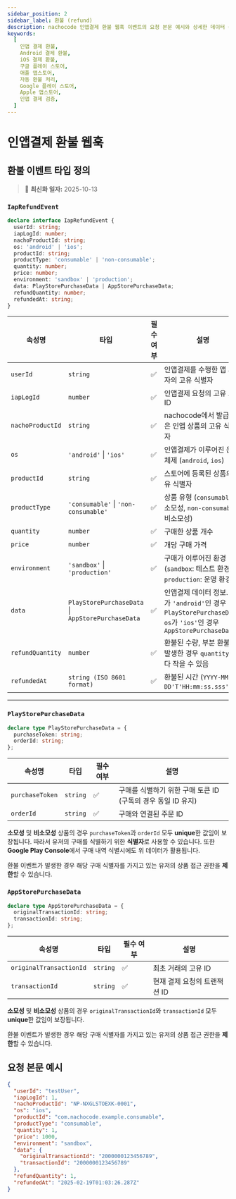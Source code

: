 ```yaml
---
sidebar_position: 2
sidebar_label: 환불 (refund)
description: nachocode 인앱결제 환불 웹훅 이벤트의 요청 본문 예시와 상세한 데이터 구조를 설명합니다. 웹훅을 통해 앱 사용자 환불 이벤트를 수신하여 빠르게 처리할 수 있습니다.
keywords:
  [
    인앱 결제 환불,
    Android 결제 환불,
    iOS 결제 환불,
    구글 플레이 스토어,
    애플 앱스토어,
    자동 환불 처리,
    Google 플레이 스토어,
    Apple 앱스토어,
    인앱 결제 검증,
  ]
---
```


# 인앱결제 환불 웹훅

## **환불 이벤트 타입 정의**

> 🔔 **최신화 일자:** 2025-10-13

<!-- 2025-10-13 개인화푸시 unavailable users 웹훅 추가에 따른 소제목 변경 -->

### **`IapRefundEvent`**

```typescript
declare interface IapRefundEvent {
  userId: string;
  iapLogId: number;
  nachoProductId: string;
  os: 'android' | 'ios';
  productId: string;
  productType: 'consumable' | 'non-consumable';
  quantity: number;
  price: number;
  environment: 'sandbox' | 'production';
  data: PlayStorePurchaseData | AppStorePurchaseData;
  refundQuantity: number;
  refundedAt: string;
}
```

| **속성명**       | **타입**                                          | **필수 여부** | **설명**                                                                                                              |
| ---------------- | ------------------------------------------------- | ------------- | --------------------------------------------------------------------------------------------------------------------- |
| `userId`         | `string`                                          | ✅            | 인앱결제를 수행한 앱 사용자의 고유 식별자                                                                             |
| `iapLogId`       | `number`                                          | ✅            | 인앱결제 요청의 고유 로그 ID                                                                                          |
| `nachoProductId` | `string`                                          | ✅            | nachocode에서 발급받은 인앱 상품의 고유 식별자                                                                        |
| `os`             | `'android'` \| `'ios'`                            | ✅            | 인앱결제가 이루어진 운영 체제 (`android`, `ios`)                                                                      |
| `productId`      | `string`                                          | ✅            | 스토어에 등록된 상품의 고유 식별자                                                                                    |
| `productType`    | `'consumable'` \| `'non-consumable'`              | ✅            | 상품 유형 (`consumable`: 소모성, `non-consumable`: 비소모성)                                                          |
| `quantity`       | `number`                                          | ✅            | 구매한 상품 개수                                                                                                      |
| `price`          | `number`                                          | ✅            | 개당 구매 가격                                                                                                        |
| `environment`    | `'sandbox'` \| `'production'`                     | ✅            | 구매가 이루어진 환경 (`sandbox`: 테스트 환경, `production`: 운영 환경)                                                |
| `data`           | `PlayStorePurchaseData` \| `AppStorePurchaseData` | ✅            | 인앱결제 데이터 정보. `os`가 `'android'`인 경우 `PlayStorePurchaseData`, `os`가 `'ios'`인 경우 `AppStorePurchaseData` |
| `refundQuantity` | `number`                                          | ✅            | 환불된 수량, 부분 환불이 발생한 경우 `quantity` 보다 작을 수 있음                                                     |
| `refundedAt`     | `string (ISO 8601 format)`                        | ✅            | 환불된 시간 (`YYYY-MM-DD'T'HH:mm:ss.sss'Z'`)                                                                          |

---

### **`PlayStorePurchaseData`**

```typescript
declare type PlayStorePurchaseData = {
  purchaseToken: string;
  orderId: string;
};
```

| **속성명**      | **타입** | **필수 여부** | **설명**                                                     |
| --------------- | -------- | ------------- | ------------------------------------------------------------ |
| `purchaseToken` | `string` | ✅            | 구매를 식별하기 위한 구매 토큰 ID (구독의 경우 동일 ID 유지) |
| `orderId`       | `string` | ✅            | 구매와 연결된 주문 ID                                        |

**소모성** 및 **비소모성** 상품의 경우 `purchaseToken`과 `orderId` 모두 **unique**한 값임이 보장됩니다.
따라서 유저의 구매를 식별하기 위한 **식별자**로 사용할 수 있습니다. 또한 **Google Play Console**에서 구매 내역 식별시에도 위 데이터가 활용됩니다.

환불 이벤트가 발생한 경우 해당 구매 식별자를 가지고 있는 유저의 상품 접근 권한을 **제한**할 수 있습니다.

### **`AppStorePurchaseData`**

```typescript
declare type AppStorePurchaseData = {
  originalTransactionId: string;
  transactionId: string;
};
```

| **속성명**              | **타입** | **필수 여부** | **설명**                     |
| ----------------------- | -------- | ------------- | ---------------------------- |
| `originalTransactionId` | `string` | ✅            | 최초 거래의 고유 ID          |
| `transactionId`         | `string` | ✅            | 현재 결제 요청의 트랜잭션 ID |

**소모성** 및 **비소모성** 상품의 경우 `originalTransactionId`와 `transactionId` 모두 **unique**한 값임이 보장됩니다.

환불 이벤트가 발생한 경우 해당 구매 식별자를 가지고 있는 유저의 상품 접근 권한을 **제한**할 수 있습니다.

## 요청 본문 예시

```json
{
  "userId": "testUser",
  "iapLogId": 1,
  "nachoProductId": "NP-NXGLSTOEXK-0001",
  "os": "ios",
  "productId": "com.nachocode.example.consumable",
  "productType": "consumable",
  "quantity": 1,
  "price": 1000,
  "environment": "sandbox",
  "data": {
    "originalTransactionId": "2000000123456789",
    "transactionId": "2000000123456789"
  },
  "refundQuantity": 1,
  "refundedAt": "2025-02-19T01:03:26.287Z"
}
```
